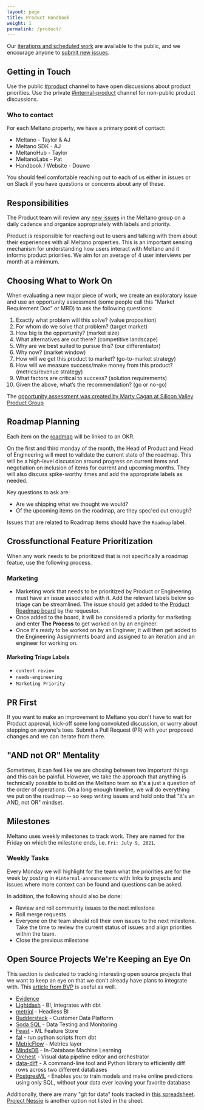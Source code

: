 ```yaml
---
layout: page
title: Product Handbook
weight: 1
permalink: /product/
---
```


Our [iterations and scheduled work](https://github.com/orgs/meltano/projects/3) are available to the public, and we encourage anyone to [submit new issues](https://github.com/meltano/meltano/issues/new).

## Getting in Touch

Use the public [#product](https://meltano.slack.com/archives/C02FRTMPHL0) channel to have open discussions about product priorities.
Use the private [#internal-product](https://meltano.slack.com/archives/C02MBDUHCCD) channel for non-public product discussions.

### Who to contact

For each Meltano property, we have a primary point of contact:

- Meltano - Taylor & AJ
- Meltano SDK - AJ
- MeltanoHub - Taylor
- MeltanoLabs - Pat
- Handbook / Website - Douwe

You should feel comfortable reaching out to each of us either in issues or on Slack if you have questions or concerns about any of these.

## Responsibilities

The Product team will review any [new issues](https://github.com/meltano/meltano/issues) in the Meltano group on a daily cadence and organize appropriately with labels and priority.

Product is responsible for reaching out to users and talking with them about their experiences with all Meltano properties.
This is an important sensing mechanism for understanding how users interact with Meltano and it informs product priorities.
We aim for an average of 4 user interviews per month at a minimum.

## Choosing What to Work On

When evaluating a new major piece of work, we create an exploratory issue and use an opportunity assessment (some people call this "Market Requirement Doc" or MRD) to ask the following questions:

1. Exactly what problem will this solve? (value proposition)
2. For whom do we solve that problem? (target market)
3. How big is the opportunity? (market size)
4. What alternatives are out there? (competitive landscape)
5. Why are we best suited to pursue this? (our differentiator)
6. Why now? (market window)
7. How will we get this product to market? (go-to-market strategy)
8. How will we measure success/make money from this product? (metrics/revenue strategy)
9. What factors are critical to success? (solution requirements)
10. Given the above, what’s the recommendation? (go or no-go)

The [opportunity assessment was created by Marty Cagan at Silicon Valley Product Group](https://svpg.com/assessing-product-opportunities/)

## Roadmap Planning

Each item on the [roadmap](roadmap) will be linked to an OKR.

On the first and third monday of the month, the Head of Product and Head of Engineering will meet to validate the current state of the roadmap.
This will be a high-level discussion around progress on current items and negotiation on inclusion of items for current and upcoming months.
They will also discuss spike-worthy itmes and add the appropriate labels as needed.

Key questions to ask are:

- Are we shipping what we thought we would?
- Of the upcoming items on the roadmap, are they spec'ed out enough?

Issues that are related to Roadmap items should have the `Roadmap` label.

## Crossfunctional Feature Prioritization

When any work needs to be prioritized that is not specifically a roadmap featue, use the following process.

### Marketing

- Marketing work that needs to be prioritized by Product or Engineering must have an issue associated with it. Add the relevant labels below so triage can be streamlined.
The issue should get added to the [Product Roadmap board](https://github.com/orgs/meltano/projects/4/) by the requestor.
- Once added to the board, it will be considered a priority for marketing and enter  **The Process**  to get worked on by an engineer.
- Once it's ready to be worked on by an Engineer, it will then get added to the Engineering Assignments board and assigned to an iteration and an engineer for working on.

#### Marketing Triage Labels

- `content review`
- `needs-engineering`
- `Marketing Priority`

## PR First

If you want to make an improvement to Meltano you don't have to wait for Product approval, kick-off some long convoluted discussion, or worry about stepping on anyone's toes. Submit a Pull Request (PR) with your proposed changes and we can iterate from there.

## "AND not OR" Mentality

Sometimes, it can feel like we are chosing between two important things and this can be painful. However, we take the approach that anything is technically possible to build on the Meltano team so it's a just a question of the order of operations. On a long enough timeline, we will do everything we put on the roadmap -- so keep writing issues and hold onto that "it's an AND, not OR" mindset.

## Milestones

Meltano uses weekly milestones to track work. They are named for the Friday on which the milestone ends, i.e. `Fri: July 9, 2021`.

### Weekly Tasks

Every Monday we will highlight for the team what the priorities are for the week by posting in `#internal-announcements` with links to projects and issues where more context can be found and questions can be asked.

In addition, the following should also be done:
- Review and roll community issues to the next milestone
- Roll merge requests
- Everyone on the team should roll their own issues to the next milestone. Take the time to review the current status of issues and align priorities within the team.
- Close the previous milestone

## Open Source Projects We're Keeping an Eye On

This section is dedicated to tracking interesting open source projects that we want to keep an eye on that we don't already have plans to integrate with.
This [article from BVP](https://www.bvp.com/atlas/roadmap-data-infrastructure/) is useful as well.

- [Evidence](https://www.evidence.dev/)
- [Lightdash](https://www.lightdash.com/) - BI, integrates with dbt
- [metriql](https://metriql.com/) - Headless BI
- [Rudderstack](https://rudderstack.com/) - Customer Data Platform
- [Soda SQL](https://github.com/sodadata/soda-sql) - Data Testing and Monitoring
- [Feast](https://github.com/feast-dev/feast) - ML Feature Store
- [fal](https://github.com/fal-ai/fal) - run python scripts from dbt
- [MetricFlow](https://github.com/transform-data/metricflow) - Metrics layer
- [MindsDB](https://mindsdb.com) - In-Database Machine Learning
- [Orchest](https://www.orchest.io) - Visual data pipeline editor and orchestrator
- [data-diff](https://github.com/datafold/data-diff) - A command-line tool and Python library to efficiently diff rows across two different databases
- [PostgresML](https://github.com/postgresml/postgresml) - Enables you to train models and make online predictions using only SQL, without your data ever leaving your favorite database

Additionally, there are many "git for data" tools tracked in [this spreadsheet](https://docs.google.com/spreadsheets/d/1jGQY_wjj7dYVne6toyzmU7Ni0tfm-fUEmdh7Nw_ZH0k/edit#gid=0).
[Project Nessie](https://projectnessie.org/) is another option not listed in the sheet.
